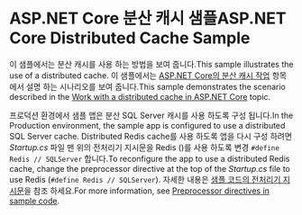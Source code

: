 # <a name="aspnet-core-distributed-cache-sample"></a><span data-ttu-id="e1c19-101">ASP.NET Core 분산 캐시 샘플</span><span class="sxs-lookup"><span data-stu-id="e1c19-101">ASP.NET Core Distributed Cache Sample</span></span>

<span data-ttu-id="e1c19-102">이 샘플에서는 분산 캐시를 사용 하는 방법을 보여 줍니다.</span><span class="sxs-lookup"><span data-stu-id="e1c19-102">This sample illustrates the use of a distributed cache.</span></span> <span data-ttu-id="e1c19-103">이 샘플에서는 [ASP.NET Core의 분산 캐시 작업](https://docs.microsoft.com/aspnet/core/performance/caching/distributed) 항목에서 설명 하는 시나리오를 보여 줍니다.</span><span class="sxs-lookup"><span data-stu-id="e1c19-103">This sample demonstrates the scenario described in the [Work with a distributed cache in ASP.NET Core](https://docs.microsoft.com/aspnet/core/performance/caching/distributed) topic.</span></span>

<span data-ttu-id="e1c19-104">프로덕션 환경에서 샘플 앱은 분산 SQL Server 캐시를 사용 하도록 구성 됩니다.</span><span class="sxs-lookup"><span data-stu-id="e1c19-104">In the Production environment, the sample app is configured to use a distributed SQL Server cache.</span></span> <span data-ttu-id="e1c19-105">Distributed Redis cache를 사용 하도록 앱을 다시 구성 하려면 *Startup.cs* 파일 맨 위의 전처리기 지시문을 Redis ()를 사용 하도록 변경 `#define Redis // SQLServer` 합니다.</span><span class="sxs-lookup"><span data-stu-id="e1c19-105">To reconfigure the app to use a distributed Redis cache, change the preprocessor directive at the top of the *Startup.cs* file to use Redis (`#define Redis // SQLServer`).</span></span> <span data-ttu-id="e1c19-106">자세한 내용은 [샘플 코드의 전처리기 지시문](https://docs.microsoft.com/aspnet/core/introduction-to-aspnet-core#preprocessor-directives-in-sample-code)을 참조 하세요.</span><span class="sxs-lookup"><span data-stu-id="e1c19-106">For more information, see [Preprocessor directives in sample code](https://docs.microsoft.com/aspnet/core/introduction-to-aspnet-core#preprocessor-directives-in-sample-code).</span></span>
